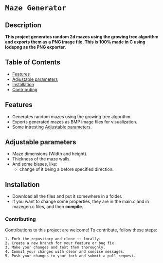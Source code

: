 # `Maze Generator`

## Description

**This project generates random 2d mazes using the growing tree algorithm and exports them as a PNG image file. This is 100% made in C using lodepng as the PNG exporter**.

## Table of Contents

- [Features](#features)
- [Adjustable parameters](#adjustable-parameters)
- [Installation](#installation)
- [Contributing](#contributing)

## Features

- Generates random mazes using the growing tree algorithm.
- Exports generated mazes as BMP image files for visualization.
- Some intresting [Adjustable parameters](#adjustable-parameters).

## Adjustable parameters

- Maze dimensions (Width and height).
- Thickness of the maze walls.
- And some biases, like:
  - change of it being a before specified direction.

## Installation

- Download all the files and put it somewhere in a folder.
- If you want to change some properties, they are in the main.c and in mazegen.c files, and then **compile**.

### Contributing

Contributions to this project are welcome! To contribute, follow these steps:

    1. Fork the repository and clone it locally.
    2. Create a new branch for your feature or bug fix.
    3. Make your changes and test them thoroughly.
    4. Commit your changes with clear and concise messages.
    5. Push your changes to your fork and submit a pull request.
